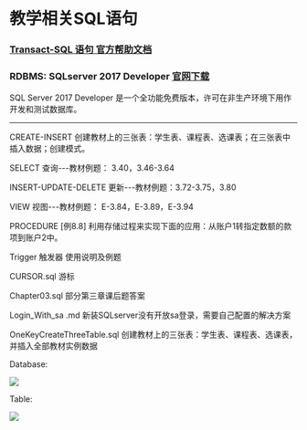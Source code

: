 # 教学相关SQL语句
### [Transact-SQL 语句 官方帮助文档](https://docs.microsoft.com/zh-cn/sql/t-sql/language-reference)

### RDBMS: SQLserver 2017 Developer [官网下载](https://www.microsoft.com/zh-cn/sql-server/sql-server-downloads)

SQL Server 2017 Developer 是一个全功能免费版本，许可在非生产环境下用作开发和测试数据库。

-------------

CREATE-INSERT 创建教材上的三张表：学生表、课程表、选课表；在三张表中插入数据；创建模式。

SELECT 查询---教材例题：	3.40，3.46-3.64

INSERT-UPDATE-DELETE 更新---教材例题：3.72-3.75，3.80	

VIEW 视图---教材例题：	E-3.84，E-3.89，E-3.94

PROCEDURE		[例8.8] 利用存储过程来实现下面的应用：从账户1转指定数额的款项到账户2中。

Trigger	触发器 使用说明及例题

CURSOR.sql 游标	

Chapter03.sql 部分第三章课后题答案	

Login_With_sa .md	新装SQLserver没有开放sa登录，需要自己配置的解决方案

OneKeyCreateThreeTable.sql 创建教材上的三张表：学生表、课程表、选课表，并插入全部教材实例数据 

Database:

![](https://github.com/HBU/DataBase/blob/master/SQL/pic/database.jpg)

Table:

![](https://github.com/HBU/DataBase/blob/master/SQL/pic/table.jpg)
